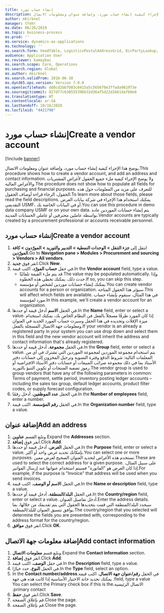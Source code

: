 ```yaml
---
title: إنشاء حساب مورد
description: يوضح هذا الإجراء كيفية إنشاء حساب مورد، وإضافة عنوان ومعلومات الاتصال.
author: mkirknel
manager: tfehr
ms.date: 06/26/2019
ms.topic: business-process
ms.prod: ''
ms.service: dynamics-ax-applications
ms.technology: ''
ms.search.form: VendTable, LogisticsPostalAddressGrid, DirPartyLookup, LogisticsPostalAddress, SysLookupMultiSelectGrid, WHSFilterGenerallyAvail
audience: Application User
ms.reviewer: kamaybac
ms.search.scope: Core, Operations
ms.search.region: Global
ms.author: mkirknel
ms.search.validFrom: 2016-06-30
ms.dyn365.ops.version: Version 7.0.0
ms.openlocfilehash: dd8cd2bb7b03c0415a5c5656f0e3ffada961973e
ms.sourcegitcommit: 827d77c638555396b32d36af5d22d1b61dafb0e8
ms.translationtype: HT
ms.contentlocale: ar-SA
ms.lasthandoff: 10/16/2020
ms.locfileid: "4421798"
---
```

# <a name="create-a-vendor-account"></a><span data-ttu-id="7eae4-103">إنشاء حساب مورد</span><span class="sxs-lookup"><span data-stu-id="7eae4-103">Create a vendor account</span></span>

[!include [banner](../../includes/banner.md)]

<span data-ttu-id="7eae4-104">يوضح هذا الإجراء كيفية إنشاء حساب مورد، وإضافة عنوان ومعلومات الاتصال.</span><span class="sxs-lookup"><span data-stu-id="7eae4-104">This procedure shows how to create a vendor account, and add an address and contact information.</span></span> <span data-ttu-id="7eae4-105">ولا يوضح الإجراء كيفية ملء جميع الحقول لأغراض المشتريات والأغراض المالية.</span><span class="sxs-lookup"><span data-stu-id="7eae4-105">The procedure does not show how to populate all fields for purchasing and financial purposes.</span></span> <span data-ttu-id="7eae4-106">للتعرف على مزيد من المعلومات حول هذه الحقول، الرجاء قراءة أوصاف الحقول.</span><span class="sxs-lookup"><span data-stu-id="7eae4-106">To learn more about those fields, please read the field descriptions.</span></span> <span data-ttu-id="7eae4-107">يمكنك استخدام هذا الإجراء في شركة بيانات العرض التقديمي USMF، أو في البيانات الخاصة بك.</span><span class="sxs-lookup"><span data-stu-id="7eae4-107">You can use this procedure in demo data company USMF or on your own data.</span></span> <span data-ttu-id="7eae4-108">يتم إنشاء حسابات الموردين عادة بواسطة عاملين محترفين أو عاملي الحسابات المدينة.</span><span class="sxs-lookup"><span data-stu-id="7eae4-108">Vendor accounts are typically created by a procurement professional or accounts receivable personnel.</span></span>


## <a name="create-a-vendor-account"></a><span data-ttu-id="7eae4-109">إنشاء حساب مورد</span><span class="sxs-lookup"><span data-stu-id="7eae4-109">Create a vendor account</span></span>
1. <span data-ttu-id="7eae4-110">انتقل إلى **جزء التنقل > الوحدات النمطية > التدبير والتوريد > المورّدون‬ > كافة المورّدين‬**.</span><span class="sxs-lookup"><span data-stu-id="7eae4-110">Go to **Navigation pane > Modules > Procurement and sourcing > Vendors > All vendors**.</span></span>
2. <span data-ttu-id="7eae4-111">انقر فوق **جديد**.</span><span class="sxs-lookup"><span data-stu-id="7eae4-111">Click **New**.</span></span>
3. <span data-ttu-id="7eae4-112">في حقل **حساب المورّد**، اكتب قيمة.</span><span class="sxs-lookup"><span data-stu-id="7eae4-112">In the **Vendor account** field, type a value.</span></span>
    - <span data-ttu-id="7eae4-113">قد يتم ملء القيمة تلقائيًا.</span><span class="sxs-lookup"><span data-stu-id="7eae4-113">The value may be populated automatically.</span></span> <span data-ttu-id="7eae4-114">وإذا حدث ذلك، يمكنك تخطي هذه الخطوة.</span><span class="sxs-lookup"><span data-stu-id="7eae4-114">If so, you can skip this step.</span></span>  
    - <span data-ttu-id="7eae4-115">يمكنك إنشاء حسابات موردين لشخص أو مؤسسة.</span><span class="sxs-lookup"><span data-stu-id="7eae4-115">You can create vendor accounts for a person or organization.</span></span> <span data-ttu-id="7eae4-116">سيؤثر هذا الحقول المتاحة.</span><span class="sxs-lookup"><span data-stu-id="7eae4-116">This will affect which fields are available.</span></span> <span data-ttu-id="7eae4-117">في هذا المثال، سنقوم بإنشاء حساب مورد لمؤسسة.</span><span class="sxs-lookup"><span data-stu-id="7eae4-117">In this example, we'll create a vendor account for an organization.</span></span>   
4. <span data-ttu-id="7eae4-118">في الحقل **الاسم** أدخل قيمة أو حددها.</span><span class="sxs-lookup"><span data-stu-id="7eae4-118">In the **Name** field, enter or select a value.</span></span> <span data-ttu-id="7eae4-119">إذا كان المورد طرفًا مسجلاً بالفعل في النظام الخاص بك، يمكنك استخدام ميزة الإفلات وتحديده في هذا الحقل وسيرث حساب المورد الجديد في العنوان ومعلومات جهة الاتصال المسجلة بالفعل.</span><span class="sxs-lookup"><span data-stu-id="7eae4-119">If your vendor is an already a registered party in your system you can use drop down and select them in this field and the new vendor account will inherit the address and contact information that's already registered.</span></span>
5. <span data-ttu-id="7eae4-120">في الحقل **مجموعة**، أدخل قيمة أو حددها.</span><span class="sxs-lookup"><span data-stu-id="7eae4-120">In the **Group** field, enter or select a value.</span></span> <span data-ttu-id="7eae4-121">يتم استخدام مجموعة الموردين لمجموعة الموردين التي تشترك في أي من المعلمات التالية: شروط الدفع وفترة التسوية وترحيل المخزون إلى حسابات دفتر الأستاذ بما في ذلك مجموعة ضرائب المبيعات أو حسابات دفتر الأستاذ الافتراضية أو رموز تصفية المنتجات أو تكوين التنبؤ بالتوريد.</span><span class="sxs-lookup"><span data-stu-id="7eae4-121">The vendor group is used to group vendors that have any of the following parameters in common: Terms of payment, settle period, inventory posting ledger accounts – including the sales tax group, default ledger accounts, product filter codes, or supply forecast configuration.</span></span>
6. <span data-ttu-id="7eae4-122">في الحقل **عدد الموظفين**، أدخل رقمًا.</span><span class="sxs-lookup"><span data-stu-id="7eae4-122">In the **Number of employees** field, enter a number.</span></span>
7. <span data-ttu-id="7eae4-123">في الحقل **رقم المؤسسة**، اكتب قيمة.</span><span class="sxs-lookup"><span data-stu-id="7eae4-123">In the **Organization number** field, type a value.</span></span>

## <a name="add-an-address"></a><span data-ttu-id="7eae4-124">إضافة عنوان</span><span class="sxs-lookup"><span data-stu-id="7eae4-124">Add an address</span></span>
1. <span data-ttu-id="7eae4-125">وسّع القسم **عناوين**.</span><span class="sxs-lookup"><span data-stu-id="7eae4-125">Expand the **Addresses** section.</span></span>
2. <span data-ttu-id="7eae4-126">انقر فوق **إضافة**.</span><span class="sxs-lookup"><span data-stu-id="7eae4-126">Click **Add**.</span></span>
3. <span data-ttu-id="7eae4-127">في الحقل **الغرض**، أدخل قيمة أو حددها.</span><span class="sxs-lookup"><span data-stu-id="7eae4-127">In the **Purpose** field, enter or select a value.</span></span> <span data-ttu-id="7eae4-128">بإمكانك تحديد غرض واحد أو أكثر.</span><span class="sxs-lookup"><span data-stu-id="7eae4-128">You can select one or more purposes.</span></span> <span data-ttu-id="7eae4-129">تستخدم هذه الأغراض لتحديد العنوان الصحيح لغرض معين.</span><span class="sxs-lookup"><span data-stu-id="7eae4-129">These are used to select the correct address for a given purpose.</span></span> <span data-ttu-id="7eae4-130">على سبيل المثال، إذا كان الغرض هو "الفاتورة" فسيتم استخدام عنوانها عند إرسال الفواتير.</span><span class="sxs-lookup"><span data-stu-id="7eae4-130">For example, if the purpose is "Invoice" that address will be used when you send invoices.</span></span>
4. <span data-ttu-id="7eae4-131">في الحقل **الاسم أو الوصف**، اكتب قيمة.</span><span class="sxs-lookup"><span data-stu-id="7eae4-131">In the **Name or description** field, type a value.</span></span>
5. <span data-ttu-id="7eae4-132">في الحقل **البلد/المنطقة**، أدخل قيمة أو حددها.</span><span class="sxs-lookup"><span data-stu-id="7eae4-132">In the **Country/region** field, enter or select a value.</span></span> <span data-ttu-id="7eae4-133">أدخل تفاصيل العنوان.</span><span class="sxs-lookup"><span data-stu-id="7eae4-133">Enter the address details.</span></span> <span data-ttu-id="7eae4-134">سيحدد البلد/المنطقة التي قمت بتحديدها الحقول التي يتم تقديمك من خلالها، بما يوافق تنسيق العنوان للبلد/المنطقة.</span><span class="sxs-lookup"><span data-stu-id="7eae4-134">The country/region that you selected will determine the fields you are presented with, corresponding to the address format for the country/region.</span></span> 
6. <span data-ttu-id="7eae4-135">انقر فوق **موافق**.</span><span class="sxs-lookup"><span data-stu-id="7eae4-135">Click **OK**.</span></span>

## <a name="add-contact-information"></a><span data-ttu-id="7eae4-136">إضافة معلومات جهة الاتصال</span><span class="sxs-lookup"><span data-stu-id="7eae4-136">Add contact information</span></span>
1. <span data-ttu-id="7eae4-137">وسّع قسم **معلومات الاتصال**.</span><span class="sxs-lookup"><span data-stu-id="7eae4-137">Expand the **Contact information** section.</span></span>
2. <span data-ttu-id="7eae4-138">انقر فوق **إضافة**.</span><span class="sxs-lookup"><span data-stu-id="7eae4-138">Click **Add**.</span></span>
3. <span data-ttu-id="7eae4-139">في حقل **الوصف**، اكتب قيمة.</span><span class="sxs-lookup"><span data-stu-id="7eae4-139">In the **Description** field, type a value.</span></span>
4. <span data-ttu-id="7eae4-140">في الحقل **النوع**، حدد خيارًا.</span><span class="sxs-lookup"><span data-stu-id="7eae4-140">In the **Type** field, select an option.</span></span>
5. <span data-ttu-id="7eae4-141">في الحقل **‏‫رقم/عنوان جهة الاتصال**، اكتب قيمة.</span><span class="sxs-lookup"><span data-stu-id="7eae4-141">In the **Contact number/address** field, type a value.</span></span> <span data-ttu-id="7eae4-142">يمكنك تحديد خانة الاختيار الأساسية إذا كانت هذه هي جهة الاتصال الرئيسية.</span><span class="sxs-lookup"><span data-stu-id="7eae4-142">You can select the Primary check box if this is the primary contact.</span></span>  
6. <span data-ttu-id="7eae4-143">انقر فوق **حفظ**.</span><span class="sxs-lookup"><span data-stu-id="7eae4-143">Click **Save**.</span></span>
7. <span data-ttu-id="7eae4-144">قم بإغلاق الصفحة.</span><span class="sxs-lookup"><span data-stu-id="7eae4-144">Close the page.</span></span>
8. <span data-ttu-id="7eae4-145">قم بإغلاق الصفحة.</span><span class="sxs-lookup"><span data-stu-id="7eae4-145">Close the page.</span></span>

